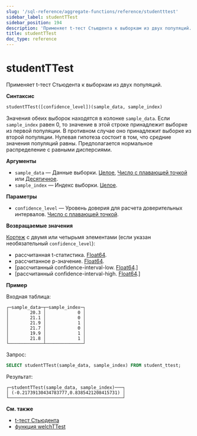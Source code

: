 ```yaml
---
slug: '/sql-reference/aggregate-functions/reference/studentttest'
sidebar_label: studentTTest
sidebar_position: 194
description: 'Применяет t-тест Стьюдента к выборкам из двух популяций.'
title: studentTTest
doc_type: reference
---
```

# studentTTest

Применяет t-тест Стьюдента к выборкам из двух популяций.

**Синтаксис**

```sql
studentTTest([confidence_level])(sample_data, sample_index)
```

Значения обеих выборок находятся в колонке `sample_data`. Если `sample_index` равен 0, то значение в этой строке принадлежит выборке из первой популяции. В противном случае оно принадлежит выборке из второй популяции.
Нулевая гипотеза состоит в том, что средние значения популяций равны. Предполагается нормальное распределение с равными дисперсиями.

**Аргументы**

- `sample_data` — Данные выборки. [Целое](../../../sql-reference/data-types/int-uint.md), [Число с плавающей точкой](../../../sql-reference/data-types/float.md) или [Десятичное](../../../sql-reference/data-types/decimal.md).
- `sample_index` — Индекс выборки. [Целое](../../../sql-reference/data-types/int-uint.md).

**Параметры**

- `confidence_level` — Уровень доверия для расчета доверительных интервалов. [Число с плавающей точкой](../../../sql-reference/data-types/float.md).

**Возвращаемые значения**

[Кортеж](../../../sql-reference/data-types/tuple.md) с двумя или четырьмя элементами (если указан необязательный `confidence_level`):

- рассчитанная t-статистика. [Float64](../../../sql-reference/data-types/float.md).
- рассчитанное p-значение. [Float64](../../../sql-reference/data-types/float.md).
- [рассчитанный confidence-interval-low. [Float64](../../../sql-reference/data-types/float.md).]
- [рассчитанный confidence-interval-high. [Float64](../../../sql-reference/data-types/float.md).]

**Пример**

Входная таблица:

```text
┌─sample_data─┬─sample_index─┐
│        20.3 │            0 │
│        21.1 │            0 │
│        21.9 │            1 │
│        21.7 │            0 │
│        19.9 │            1 │
│        21.8 │            1 │
└─────────────┴──────────────┘
```

Запрос:

```sql
SELECT studentTTest(sample_data, sample_index) FROM student_ttest;
```

Результат:

```text
┌─studentTTest(sample_data, sample_index)───┐
│ (-0.21739130434783777,0.8385421208415731) │
└───────────────────────────────────────────┘
```

**См. также**

- [t-тест Стьюдента](https://en.wikipedia.org/wiki/Student%27s_t-test)
- [функция welchTTest](/sql-reference/aggregate-functions/reference/welchttest)